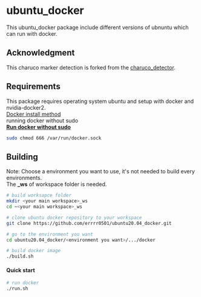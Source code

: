 # ubuntu_docker
This ubuntu_docker package include different versions of ubnuntu which can run with docker.

## Acknowledgment
This charuco marker detection is forked from the [charuco_detector](https://github.com/carlosmccosta/charuco_detector).

## Requirements 
This package requires operating system ubuntu and setup with docker and nvidia-docker2.\
[Docker install method](https://docs.docker.com/engine/install/ubuntu/)\
running docker without sudo\
[**Run docker without sudo**](https://docs.docker.com/engine/install/linux-postinstall/)
```bash
sudo chmod 666 /var/run/docker.sock
```

## Building
Note: Choose a environment you want to use, it's not needed to build every environments.\
The **_ws** of workspace folder is needed.

```bash
# build worksapce folder
mkdir <your main workspace>_ws
cd ~<your main workspace>_ws

# clone ubuntu docker repository to your workspace
git clone https://github.com/errrr0501/ubuntu20.04_docker.git

# go to the environment you want
cd ubuntu20.04_docker/<environment you want>/.../docker

# build docker image
./build.sh
```

#### Quick start

```bash
# run docker
./run.sh